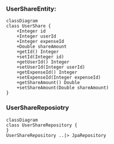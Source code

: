 ### UserShareEntity:
```mermaid
classDiagram
class UserShare {
    +Integer id
    +Integer userId
    +Integer expenseId
    +Double shareAmount
    +getId() Integer
    +setId(Integer id)
    +getUserId() Integer
    +setUserId(Integer userId)
    +getExpenseId() Integer
    +setExpenseId(Integer expenseId)
    +getShareAmount() Double
    +setShareAmount(Double shareAmount)
}
```

### UserShareReposiotry
```mermaid
classDiagram
class UserShareRepository {
}
UserShareRepository ..|> JpaRepository
```

